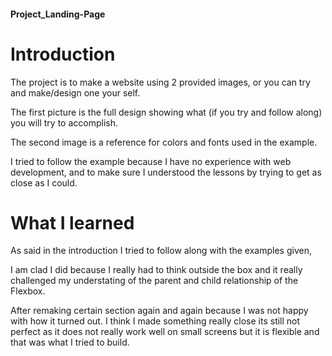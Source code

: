 #### Project_Landing-Page
# Introduction
The project is to make a website using 2 provided 
images, or you can try and make/design one your self.


The first picture is the full design showing what 
(if you try and follow along) you will try to accomplish.

The second image is a reference for colors and fonts used in the example.

I tried to follow the example because I have no experience with web development, 
and to make sure I understood the lessons by trying to get as close as I could.

# What I learned
As said in the introduction I tried to follow along with the examples given, 

I am clad I did because I really had to think outside the box and it really 
challenged my understating of the parent and child relationship of the Flexbox.

After remaking certain section again and again because I was not happy with how it turned out. 
I think I made something really close its still not perfect as it does not really work well on 
small screens but it is flexible and that was what I tried to build.